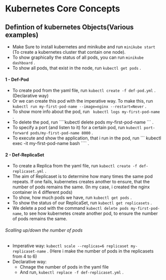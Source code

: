 # Kubernetes Core Concepts
## Defintion of kubernetes Objects(Various examples)

- Make Sure to install kubernetes and minikube and run ``` minikube start ``` (To create a kubernetes cluster that contain one node).
- To show  graphically the status of all pods, you can run ``` minikube dashboard ``` .
- To show all pods, that exist in the node, run ``` kubectl get pods ``` .

#### 1 - Def-Pod

- To create pod from the yaml file, run ``` kubectl create -f def-pod.yml ``` . (Declarative way)
- Or we can create this pod with the imperative way. To make this, run ``` kubectl run my-first-pod-name --image=nginx --restart=Never ``` .
- To show more info about the pod, run ``` kubectl logs my-first-pod-name``` .
- To delete the pod, run ````kubectl delete pods my-first-pod-name ``` .
- To specify a port (and listen to it) for a certain pod, run ``` kubectl port-forward pods/my-first-pod-name 8000 ``` .
- To execute and  show the application, that i run in the pod, run ``` kubectl exec -it my-first-pod-name bash ```` .

#### 2 - Def-ReplicaSet

- To create a Replica from the yaml file, run ``` kubectl create -f def-replicaset.yml ``` .
- The aim of Replicaset is to determine how many times the same pod repeats. If one fails, kubernetes creates another to ensure, that the number of pods remains the same. (In my case, i created the nginx container in 4 different pods)
- To show, how much pods we have, run ``` kubectl get pods ``` .
- To show the status of our ReplicaSet, run ``` kubectl get replicasets ``` .
- We delete a pod with the command  ``` kubectl delete pods my-first-pod-name ```, to see how kubernetes create another pod, to ensure the number of pods remains the same.

###### Scalling up/down the number of pods

- Imperative way: ``` kubectl scale --replicas=6 replicaset my-replicaset-name ``` . (Here i make the   number of pods in the replicasets from 4 to 6)
- Declarative way: 
    * Chnage the number of pods in the yaml file
    * And run, ``` kubectl replace -f def-replicaset.yml ``` .
  
